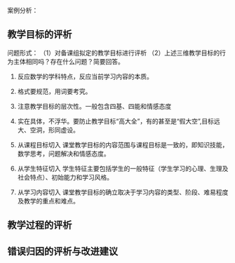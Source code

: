 
案例分析：

## 教学目标的评析
问题形式：
（1）对备课组拟定的教学目标进行评析
（2）上述三维教学目标的行为主体相同吗？存在什么问题？简要回答。
1.  反应数学的学科特点，反应当前学习内容的本质。

2.  格式要规范，用词要考究。

3.  注意教学目标的层次性。一般包含四基、四能和情感态度

4.  实在具体，不浮华。要防止教学目标“高大全”，有的甚至是“假大空”,目标远大、空洞，形同虚设。

5.  从课程目标切入
    课堂教学目标的内容范围与课程目标是一致的，即知识技能，数学思考，问题解决和情感态度。

6.  从学生特征切入
    学生特征主要包括学生的一般特征（学生学习的心理、生理及社会特点）、初始能力和学习风格。

7.  从学习内容切入
    课堂教学目标的确立取决于学习内容的类型、阶段、难易程度及教学的重点和难点。


## 教学过程的评析

## 错误归因的评析与改进建议

